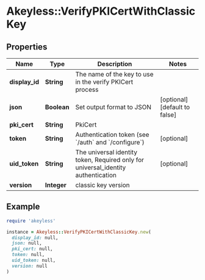 # Akeyless::VerifyPKICertWithClassicKey

## Properties

| Name | Type | Description | Notes |
| ---- | ---- | ----------- | ----- |
| **display_id** | **String** | The name of the key to use in the verify PKICert process |  |
| **json** | **Boolean** | Set output format to JSON | [optional][default to false] |
| **pki_cert** | **String** | PkiCert |  |
| **token** | **String** | Authentication token (see &#x60;/auth&#x60; and &#x60;/configure&#x60;) | [optional] |
| **uid_token** | **String** | The universal identity token, Required only for universal_identity authentication | [optional] |
| **version** | **Integer** | classic key version |  |

## Example

```ruby
require 'akeyless'

instance = Akeyless::VerifyPKICertWithClassicKey.new(
  display_id: null,
  json: null,
  pki_cert: null,
  token: null,
  uid_token: null,
  version: null
)
```

